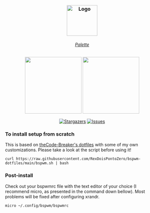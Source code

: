 <h3 align="center">
	<img src="https://raw.githubusercontent.com/catppuccin/catppuccin/dev/assets/logos/exports/1544x1544_circle.png" width="100" alt="Logo"/><br/>
</h3>
<h6 align="center">
  <a href="https://github.com/catppuccin/catppuccin#-palette">Palette</a>
</h6>
<p align="center">
  <img src="https://raw.githubusercontent.com/catppuccin/catppuccin/dev/assets/palette/morning.png" width="185" />
  <img src="https://raw.githubusercontent.com/catppuccin/catppuccin/dev/assets/palette/night.png" width="185" />
</p>
<p align="center">
	<a href="https://github.com/RexDoisPontoZero/bspwm-dotfiles/stargazers">
		<img alt="Stargazers" src="https://img.shields.io/github/stars/RexDoisPontoZero/bspwm-dotfiles?style=for-the-badge&logo=starship&color=C9CBFF&logoColor=D9E0EE&labelColor=302D41"></a>
	<a href="https://github.com/RexDoisPontoZero/bspwm-dotfiles/issues">
		<img alt="Issues" src="https://img.shields.io/github/issues/RexDoisPontoZero/bspwm-dotfiles?style=for-the-badge&logo=gitbook&color=B5E8E0&logoColor=D9E0EE&labelColor=302D41"></a>
</p>

### To install setup from scratch 
This is based on <a href="https://github.com/theCode-Breaker/bspwm-dotfiles">theCode-Breaker's dotfiles</a> with some of my own customizations. Please take a look at the script before using it!
``` 
curl https://raw.githubusercontent.com/RexDoisPontoZero/bspwm-dotfiles/main/bspwm.sh | bash 
```
### Post-install
Check out your bspwmrc file with the text editor of your choice (I recommend micro, as presented in the command down bellow). Most problems will be fixed after configuring xrandr.
```
micro ~/.config/bspwm/bspwmrc
```
